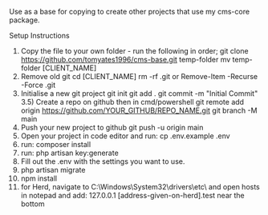 Use as a base for copying to create other projects that use my cms-core package.

Setup Instructions
1) Copy the file to your own folder - run the following in order;
   git clone https://github.com/tomyates1996/cms-base.git temp-folder
   mv temp-folder [CLIENT_NAME]
2) Remove old git
   cd [CLIENT_NAME]
   rm -rf .git or Remove-Item -Recurse -Force .git
3) Initialise a new git project
   git init
   git add .
   git commit -m "Initial Commit"
3.5) Create a repo on github then in cmd/powershell
   git remote add origin https://github.com/YOUR_GITHUB/REPO_NAME.git
   git branch -M main
4) Push your new project to github
   git push -u origin main
5) Open your project in code editor and run:
   cp .env.example .env
6) run: composer install
7) run: php artisan key:generate
8) Fill out the .env with the settings you want to use.
9) php artisan migrate
10) npm install
11) for Herd, navigate to C:\Windows\System32\drivers\etc\ and open hosts in notepad and add: 127.0.0.1 [address-given-on-herd].test near the bottom
